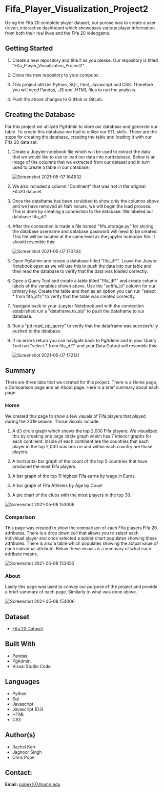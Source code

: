 # Fifa_Player_Visualization_Project2
Using the Fifa 20 complete player dataset, our purose was to create a user driven, interactive dashboard which showcases various player information from both their real lives and the Fifa 20 videogame.

## Getting Started 

1. Create a new repository and title it as you please. Our repository is titled "Fifa_Player_Visualization_Project2".

1. Clone the new repository to your computer.

1. This project utilizes Python, SQL, html, Javascript and CSS. Therefore you will need Pandas, .JS and .HTML files to run the analysis.

1. Push the above changes to GitHub or GitLab.

## Creating the Database
For this project we utilized PgAdmin to store our database and generate our table. To create this database we had to utilize our ETL skills. These are the steps for creating the database, creating the table and loading it with our Fifa 20 data set:

1. Create a Jupyter notebook file which will be used to extract the data that we would like to use to load our data into ourdatabase. Below is an image of the columns that we extracted from our dataset and in turn used to create a table in our database:

    ![Screenshot 2021-05-07 164932](https://user-images.githubusercontent.com/75814760/117511962-484c3680-af54-11eb-8d5f-1974534997bc.jpg)

1. We also included a column "Continent" that was not in the original Fifa20 dataset.

1. Once the dataframe has been scrubbed to show only the columns above and we have removed all NaN values, we will begin the load process. This is done by creating a connection to the database. We labeled our database fifa_df1.

1. After the connection is made a file named "fifa_storage.py" for storing the database username and database password will need to be created. This file will be located at the same level as the jupyter notebook file. It should resemble this:

    ![Screenshot 2021-05-07 170744](https://user-images.githubusercontent.com/75814760/117513167-cad5f580-af56-11eb-957e-98346eb19f2b.jpg)

1. Open PgAdmin and create a database titled "fifa_df1". Leave the Jupyter Notebook open as we will use this to push the data into our table and then read the database to verify that the data was loaded correctly.

1. Open a Query Tool and create  a table titled "fifa_df1" and create column labels of the variables shown above. Use the "sofifa_id" column for our primary key. Create the table and then as an option you can run "select * from fifa_df1;" to verify that the table was created correctly.

1. Navigate back to your Jupyter Notebook and with the connection established run a "dataframe.to_sql" to push the dataframe to our database.

1. Run a "pd.read_sql_query" to verify that the dataframe was successfully pushed to the database.

1. If no errors return you can navigate back to PgAdmin and in your Query Tool run "select * from fifa_df1" and your Data Output will resemble this:

    ![Screenshot 2021-05-07 172131](https://user-images.githubusercontent.com/75814760/117514105-b98de880-af58-11eb-910f-485fc844120f.jpg)

## Summary
There are three tabs that we created for this project. There is a Home page, a Comparison page and an About page. Here is a brief summary about each page.

### Home
We created this page to show a few visuals of Fifa players that played during the 2019 season. Those visuals include:

1. A d3 circle graph which shows the top 2,000 Fifa players. We visualized this by creating one large circle graph which has 7 interior graphs for each continent. Inside of each continent are the countries that each player in the top 2,000 was born in and within each country are those players.

1. A horizontal bar graph of the count of the top 5 countries that have produced the most Fifa players.

1. A bar graph of the top 11 highest Fifa earns by wage in Euros.

1. A bar graph of Fifa Athletes by Age by Count

1. A pie chart of the clubs with the most players in the top 30.

![Screenshot 2021-05-08 153006](https://user-images.githubusercontent.com/75814760/117552657-5f515e00-b012-11eb-8fd4-2bc9a299b9d2.jpg)

### Comparison
This page was created to show the comparison of each Fifa players Fifa 20 attributes. There is a drop down cell that allows you to select each individual player and once selected a spider chart populates showing these attributes. There is also a table which populates showing the actual value of each individual attribute. Below these visuals is a summary of what each attribute means.

![Screenshot 2021-05-08 153453](https://user-images.githubusercontent.com/75814760/117552754-fae2ce80-b012-11eb-94e9-033f585cba95.jpg)

### About
Lastly this page was used to convey our purpose of the project and provide a brief summary of each page. Similarly to what was done above.

![Screenshot 2021-05-08 154006](https://user-images.githubusercontent.com/75814760/117552883-b441a400-b013-11eb-9773-d166dc277c22.jpg)

## Dataset

* [Fifa 20 Dataset](https://github.com/jagnoor/Fifa_Player_Visualization_Project2/blob/main/rachel/players_20.csv)

## Built With

* Pandas
* PgAdmin
* Visual Studio Code

## Languages

* Python
* Sql
* Javascript
* Javascript (D3)
* HTML
* CSS

## Author(s)

* Rachel Kerr
* Jagnoor Singh
* Chris Pope

## Contact:

__Email:__ popex107@umn.edu

